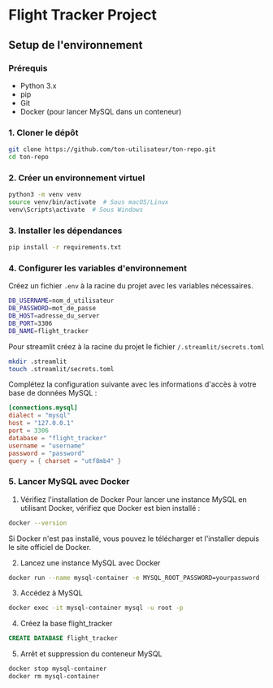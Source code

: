 # Flight Tracker Project

## Setup de l'environnement

### Prérequis

- Python 3.x
- pip
- Git
- Docker (pour lancer MySQL dans un conteneur)

### 1. Cloner le dépôt

```bash
git clone https://github.com/ton-utilisateur/ton-repo.git
cd ton-repo
```

### 2. Créer un environnement virtuel
```bash
python3 -m venv venv
source venv/bin/activate  # Sous macOS/Linux
venv\Scripts\activate  # Sous Windows
```

### 3. Installer les dépendances
```bash
pip install -r requirements.txt
```
### 4. Configurer les variables d'environnement
Créez un fichier `.env` à la racine du projet avec les variables nécessaires.
```bash
DB_USERNAME=nom_d_utilisateur
DB_PASSWORD=mot_de_passe
DB_HOST=adresse_du_server
DB_PORT=3306
DB_NAME=flight_tracker
```

Pour streamlit créez à la racine du projet le fichier `/.streamlit/secrets.toml`
```bash
mkdir .streamlit
touch .streamlit/secrets.toml
```

Complétez la configuration suivante avec les informations d'accès à votre base de données MySQL :
```toml
[connections.mysql]
dialect = "mysql"
host = "127.0.0.1"
port = 3306
database = "flight_tracker"
username = "username"
password = "password"
query = { charset = "utf8mb4" }
````

### 5. Lancer MySQL avec Docker

1. Vérifiez l'installation de Docker
Pour lancer une instance MySQL en utilisant Docker, vérifiez que Docker est bien installé :
```bash
docker --version
```

Si Docker n'est pas installé, vous pouvez le télécharger et l'installer depuis le site officiel de Docker.

2. Lancez une instance MySQL avec Docker
```bash
docker run --name mysql-container -e MYSQL_ROOT_PASSWORD=yourpassword -e MYSQL_DATABASE=flight_tracker -p 3306:3306 -d mysql:latest
```

3. Accédez à MySQL
```bash
docker exec -it mysql-container mysql -u root -p
```

4. Créez la base flight_tracker
```sql
CREATE DATABASE flight_tracker
```

5. Arrêt et suppression du conteneur MySQL
```bash
docker stop mysql-container
docker rm mysql-container
```
